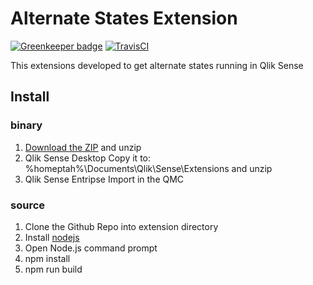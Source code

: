 # Alternate States Extension
[![Greenkeeper badge](https://badges.greenkeeper.io/q2g/q2g-ext-alternatestates.svg)](https://greenkeeper.io/)
[![TravisCI](https://travis-ci.org/q2g/q2g-ext-alternatestates.svg?branch=master)](https://travis-ci.org/q2g/q2g-ext-alternatestates)

This extensions developed to get alternate states running in Qlik Sense

## Install

### binary

1. [Download the ZIP](DISABLED_https://m.sense2go.net/extension-package) and unzip
2. Qlik Sense Desktop
   Copy it to: %homeptah%\Documents\Qlik\Sense\Extensions and unzip
3. Qlik Sense Entripse
   Import in the QMC

### source

1. Clone the Github Repo into extension directory
2. Install [nodejs](https://nodejs.org/)
3. Open Node.js command prompt
4. npm install
5. npm run build
